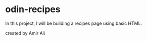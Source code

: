 # odin-recipes 

In this project, I will be building a recipes page using basic HTML. 

created by Amir Ali